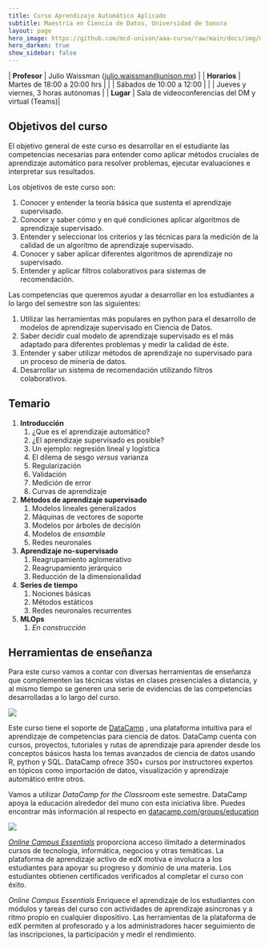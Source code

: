 ```yaml
---
title: Curso Aprendizaje Automático Aplicado
subtitle: Maestría en Ciencia de Datos, Universidad de Sonora
layout: page
hero_image: https://github.com/mcd-unison/aaa-curso/raw/main/docs/img/ml-banner.jpg
hero_darken: true
show_sidebar: false
---
```



| **Profesor**    | Julio Waissman (julio.waissman@unison.mx)  |
| **Horarios**    | Martes de 18:00 a 20:00 hrs                |
|                 | Sábados de 10:00 a 12:00                   |
|                 | Jueves y viernes, 3 horas autónomas        |
| **Lugar**       | Sala de videoconferencias del DM y virtual (Teams)|

## Objetivos del curso

El objetivo general de este curso es desarrollar en el estudiante las competencias necesarias para entender como aplicar 
métodos cruciales de aprendizaje automático para resolver problemas, ejecutar evaluaciones e interpretar sus resultados.

Los objetivos de este curso son:

1. Conocer y entender la teoría básica que sustenta el aprendizaje supervisado.
2. Conocer y saber cómo y en qué condiciones aplicar algoritmos de aprendizaje supervisado.
3. Entender y seleccionar los criterios y las técnicas para la medición de la calidad de un algoritmo de aprendizaje supervisado.
4. Conocer y saber aplicar diferentes algoritmos de aprendizaje no supervisado.
5. Entender y aplicar filtros colaborativos para sistemas de recomendación.

Las competencias que queremos ayudar a desarrollar en los estudiantes a lo largo del semestre son las siguientes:

1. Utilizar las herramientas más populares en python para el desarrollo de modelos de aprendizaje supervisado en Ciencia de Datos.
2. Saber decidir cual modelo de aprendizaje supervisado es el más adaptado para diferentes problemas y medir la calidad de éste.
3. Entender y saber utilizar métodos de aprendizaje no supervisado para un proceso de minería de datos.
4. Desarrollar un sistema de recomendación utilizando filtros colaborativos.


## Temario

1. **Introducción**
   1. ¿Que es el aprendizaje automático?
   2. ¿El aprendizaje supervisado es posible? 
   3. Un ejemplo: regresión lineal y logística
   4. El dilema de sesgo *versus* varianza
   5. Regularización 
   6. Validación 
   7. Medición de error
   8. Curvas de aprendizaje
2. **Métodos de aprendizaje supervisado**
   1. Modelos lineales generalizados
   2. Máquinas de vectores de soporte
   3. Modelos por árboles de decisión
   4. Modelos de *ensamble*
   5. Redes neuronales
3. **Aprendizaje no-supervisado**
   1. Reagrupamiento aglomerativo
   2. Reagrupamiento jerárquico
   3. Reducción de la dimensionalidad
4. **Series de tiempo**
   1. Nociones básicas
   2. Métodos estáticos
   3. Redes neuronales recurrentes
5. **MLOps**
   1. *En construcción*

## Herramientas de enseñanza

Para este curso vamos a contar con diversas herramientas de enseñanza
que complementen las técnicas vistas en clases presenciales a distancia, 
y al mismo tiempo se generen una serie de evidencias de las competencias
desarrolladas a lo largo del curso.


![](https://github.com/mcd-unison/aaa-curso/raw/main/docs/img/datacamp.jpg)


Este curso tiene el soporte de [DataCamp](https://www.datacamp.com/) , una plataforma intuitiva para el aprendizaje de competencias para ciencia de datos.
DataCamp cuenta con cursos, proyectos, tutoriales y rutas de aprendizaje para aprender desde los conceptos básicos hasta los temas avanzados de
ciencia de datos usando R, python y SQL. DataCamp ofrece 350+ cursos por instructores expertos en tópicos como importación de datos, visualización 
y aprendizaje automático entre otros.

Vamos a utilizar *DataCamp for the Classroom* este semestre. DataCamp apoya la educación alrededor del muno con esta iniciativa libre. Puedes encontrar más información al respecto en
[datacamp.com/groups/education](datacamp.com/groups/education)

![](https://github.com/mcd-unison/aaa-curso/raw/main/docs/img/edx.png)

[*Online Campus Essentials*](https://campus.edx.org/es/essentials) proporciona acceso ilimitado a determinados cursos de tecnología, informática, negocios y otras temáticas. La plataforma de aprendizaje activo de edX motiva e involucra a los estudiantes para apoyar su progreso y dominio de una materia. Los estudiantes obtienen certificados verificados al completar el curso con éxito.

*Online Campus Essentials* Enriquece el aprendizaje de los estudiantes con módulos y tareas del curso con actividades de aprendizaje asíncronas y a ritmo propio en cualquier dispositivo. Las herramientas de la plataforma de edX permiten al profesorado y a los administradores hacer seguimiento de las inscripciones, la participación y medir el rendimiento.

